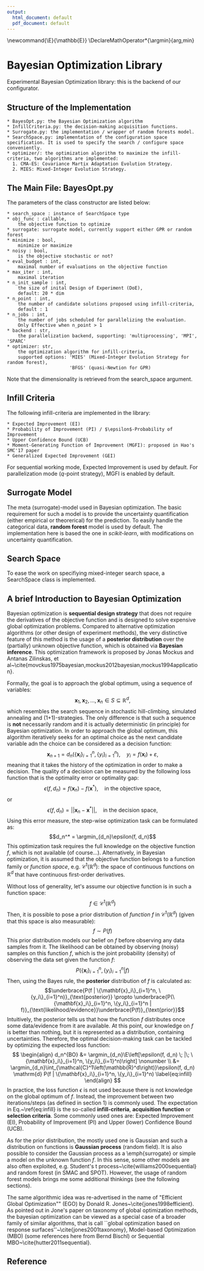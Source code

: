 ```yaml
---
output:
  html_document: default
  pdf_document: default
---
```


\newcommand{\E}{\mathbb{E}}
\DeclareMathOperator*{\argmin}{arg\,min}

# Bayesian Optimization Library

Experimental Bayesian Optimization library: this is the backend of our configurator.

## Structure of the Implementation

    * BayesOpt.py: the Bayesian Optimization algorithm
    * InfillCriteria.py: the decision-making acquisition functions.
    * Surrogate.py: the implementation / wrapper of random forests model.
    * SearchSpace.py: implementation of the configuration space specification. It is used to specify the search / configure space conveniently.
    * optimizer/: the optimization algorithm to maximize the infill-criteria, two algorithms are implemented:
      1. CMA-ES: Covariance Martix Adaptation Evolution Strategy.
      2. MIES: Mixed-Integer Evolution Strategy.

## The Main File: BayesOpt.py

The parameters of the class constructor are listed below:

    * search_space : instance of SearchSpace type
    * obj_func : callable,
        the objective function to optimize
    * surrogate: surrogate model, currently support either GPR or random forest
    * minimize : bool,
        minimize or maximize
    * noisy : bool,
        is the objective stochastic or not?
    * eval_budget : int,
        maximal number of evaluations on the objective function
    * max_iter : int,
        maximal iteration
    * n_init_sample : int,
        the size of inital Design of Experiment (DoE),
        default: 20 * dim
    * n_point : int,
        the number of candidate solutions proposed using infill-criteria,
        default : 1
    * n_jobs : int,
        the number of jobs scheduled for parallelizing the evaluation. 
        Only Effective when n_point > 1 
    * backend : str, 
        the parallelization backend, supporting: 'multiprocessing', 'MPI', 'SPARC'
    * optimizer: str,
        the optimization algorithm for infill-criteria,
        supported options: 'MIES' (Mixed-Integer Evolution Strategy for random forest), 
                           'BFGS' (quasi-Newtion for GPR)

Note that the dimensionality is retrieved from the search_space argument.

## Infill Criteria

The following infill-criteria are implemented in the library:

    * Expected Improvement (EI)
    * Probability of Improvement (PI) / $\epsilon$-Probability of Improvement
    * Upper Confidence Bound (UCB)
    * Moment-Generating Function of Improvement (MGFI): proposed in Hao's SMC'17 paper
    * Generalized Expected Improvement (GEI)

For sequential working mode, Expected Improvement is used by default. For parallelization mode ($q$-point strategy), MGFI is enabled by default.

## Surrogate Model

The meta (surrogate)-model used in Bayesian optimization. The basic requirement for such a model is to provide the uncertainty quantification (either empirical or theorerical) for the prediction. To easily handle the categorical data, __random forest__ model is used by default. The implementation here is based the one in _scikit-learn_, with modifications on uncertainty quantification.

## Search Space

To ease the work on specifiying mixed-integer search space, a SearchSpace class is implemented.

## A brief Introduction to Bayesian Optimization

Bayesian optimization is __sequential design strategy__ that does not require the derivatives of the objective function and is designed to solve expensive global optimization problems. Compared to alternative optimization algorithms (or other design of experiment methods), the very distinctive feature of this method is the usage of a __posterior distribution__ over the (partially) unknown objective function, which is obtained via __Bayesian inference__. This optimization framework is proposed by Jonas Mockus and Antanas Zilinskas, et al~\cite{movckus1975bayesian,mockus2012bayesian,mockus1994application}. 

Formally, the goal is to approach the global optimum, using a sequence of variables:
$$\mathbf{x}_1,\mathbf{x}_2, \ldots, \mathbf{x}_n \in S \subseteq \mathbb{R}^d,$$
which resembles the search sequence in stochastic hill-climbing, simulated annealing and (1+1)-strategies. The only difference is that such a sequence is __not__ necessarily random and it is actually deterministic (in principle) for Bayesian optimization. In order to approach the global optimum, this algorithm iteratively seeks for an optimal choice as the next candidate variable adn the choice can be considered as a decision function:
$$\mathbf{x}_{n+1} = d_n\left(\{\mathbf{x}_i\}_{i=1}^n, \{y_i\}_{i=1}^n \right), \quad y_i = f(\mathbf{x}_i) + \varepsilon,$$
meaning that it takes the history of the optimization in order to make a decision. The quality of a decision can be measured by the following loss function that is the optimality error or optimality gap:
$$\epsilon(f, d_n) = f(\mathbf{x}_n) - f(\mathbf{x}^*),\quad \text{in the objective space,}$$
or
$$\epsilon(f, d_n) = ||\mathbf{x}_n - \mathbf{x}^*||,\quad \text{in the decision space,}$$
Using this error measure, the step-wise optimization task can be formulated as:
$$d_n^* = \argmin_{d_n}\epsilon(f, d_n)$$
This optimization task requires the full knowledge on the objective function $f$, which is not available (of course...). Alternatively, in Bayesian optimization, it is assumed that the objective function belongs to a function family or _function space_, e.g. $\mathcal{C}^1(\mathbb{R}^d):$ the space of continuous functions on $\mathbb{R}^d$ that have continuous first-order derivatives.

Without loss of generality, let's assume our objective function is in such a function space:
$$f\in \mathcal{C}^1\left(\mathbb{R}^d\right)$$
Then, it is possible to pose a prior distribution of _function_ $f$ in $\mathcal{C}^1\left(\mathbb{R}^d\right)$ (given that this space is also measurable):
$$f \sim P(f)$$
This prior distribution models our belief on $f$ before observing any data samples from it. The likelihood can be obtained by observing (noisy) samples on this function $f$, which is the  joint probability (density) of observing the data set given the function $f$:
$$P(\{\mathbf{x}_i\}_{i=1}^n, \{y_i\}_{i=1}^n | f)$$ 
Then, using the Bayes rule, the __posterior__ distribution of $f$ is calculated as:
$$\underbrace{P(f | \{\mathbf{x}_i\}_{i=1}^n, \{y_i\}_{i=1}^n)}_{\text{posterior}} \propto \underbrace{P(\{\mathbf{x}_i\}_{i=1}^n, \{y_i\}_{i=1}^n | f)}_{\text{likelihood/evidence}}\underbrace{P(f)}_{\text{prior}}$$
Intuitively, the posterior tells us that how the function $f$ distributes once some data/evidence from it are available. At this point, our knowledge on $f$ is better than nothing, but it is represented as a distribution, containing uncertainties. Therefore, the optimal decision-making task can be tackled by optimizing the expected loss function:
$$
\begin{align}
d_n^{BO} &= \argmin_{d_n}\E\left[\epsilon(f, d_n) \; |\; \{\mathbf{x}_i\}_{i=1}^n, \{y_i\}_{i=1}^n)\right] \nonumber \\
&= \argmin_{d_n}\int_{\mathcal{C}^1\left(\mathbb{R}^d\right)}\epsilon(f, d_n) \mathrm{d} P(f | \{\mathbf{x}_i\}_{i=1}^n, \{y_i\}_{i=1}^n) \label{eq:infill}
\end{align}
$$
In practice, the loss function $\epsilon$ is not used because there is not knowledge on the global optimum of $f$. Instead, the improvement between two iterations/steps (as defined in section $1$) is commonly used. The expectation in Eq.~\ref{eq:infill} is the so-called __infill-criteria__, __acquisition function__ or __selection criteria__. Some commonly used ones are: Expected Improvement (EI), Probability of Improvement (PI) and Upper (lower) Confidence Bound (UCB).

As for the prior distribution, the mostly used one is Gaussian and such a distribution on functions is __Gaussian process__ (random field). It is also possible to consider the Gaussian process as a \emph{surrogate} or simple a model on the unknown function $f$. In this sense, some other models are also often exploited, e.g. Student's t process~\cite{williams2000sequential} and random forest (in SMAC and SPOT). However, the usage of random forest models brings me some additional thinkings (see the following sections).

The same algorithmic idea was re-advertised in the name of "Efficient Global Optimization"" (EGO) by Donald R. Jones~\cite{jones1998efficient}. As pointed out in Jone's paper on taxonomy of global optimization methods, the bayesian optimization can be viewed as a special case of a broader family of similar algorithms, that is call ``global optimization based on response surfaces''~\cite{jones2001taxonomy}, Model-based Optimization (MBO) (some references here from Bernd Bischl) or Sequential MBO~\cite{hutter2011sequential}. 

## Reference


